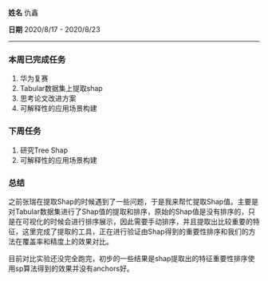 **姓名** 仇鑫

**日期** 2020/8/17 - 2020/8/23

------

### 本周已完成任务

1. 华为复赛
2. Tabular数据集上提取shap
3. 思考论文改进方案
4. 可解释性的应用场景构建

### 下周任务

1. 研究Tree Shap
2. 可解释性的应用场景构建

### 总结

之前张瑞在提取Shap的时候遇到了一些问题，于是我来帮忙提取Shap值。主要是对Tabular数据集进行了Shap值的提取和排序，原始的Shap值是没有排序的，只是在可视化的时候会进行排序展示，因此需要手动排序，并且提取出比较重要的特征，这里完成了提取的工具，正在进行验证由Shap得到的重要性排序和我们的方法在覆盖率和精度上的效果对比。



目前对比实验还没完全跑完，初步的一些结果是shap提取出的特征重要性排序使用sp算法得到的效果并没有anchors好。



